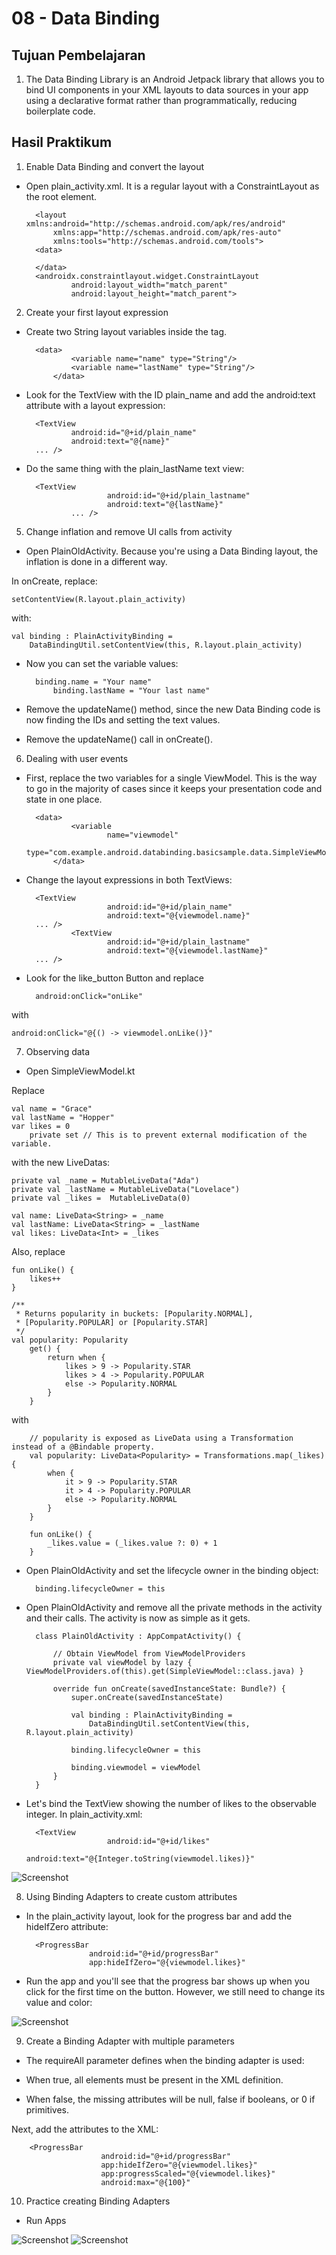 # 08 - Data Binding

## Tujuan Pembelajaran

1. The Data Binding Library is an Android Jetpack library that allows you to bind UI components in your XML layouts to data sources in your app using a declarative format rather than programmatically, reducing boilerplate code.

## Hasil Praktikum

1. Enable Data Binding and convert the layout

- Open plain_activity.xml. It is a regular layout with a ConstraintLayout as the root element.

        <layout xmlns:android="http://schemas.android.com/apk/res/android"
            xmlns:app="http://schemas.android.com/apk/res-auto"
            xmlns:tools="http://schemas.android.com/tools">
        <data>

        </data>
        <androidx.constraintlayout.widget.ConstraintLayout
                android:layout_width="match_parent"
                android:layout_height="match_parent">


2. Create your first layout expression

- Create two String layout variables inside the <data> tag.

        <data>
                <variable name="name" type="String"/>
                <variable name="lastName" type="String"/>
            </data>

- Look for the TextView with the ID plain_name and add the android:text attribute with a layout expression:

        <TextView
                android:id="@+id/plain_name"
                android:text="@{name}" 
        ... />

- Do the same thing with the plain_lastName text view:

        <TextView
                        android:id="@+id/plain_lastname"
                        android:text="@{lastName}"
                ... />

5. Change inflation and remove UI calls from activity

-  Open PlainOldActivity. Because you're using a Data Binding layout, the inflation is done in a different way.

In onCreate, replace:

    setContentView(R.layout.plain_activity)

with:

    val binding : PlainActivityBinding =
        DataBindingUtil.setContentView(this, R.layout.plain_activity)

- Now you can set the variable values:

        binding.name = "Your name"
            binding.lastName = "Your last name"

- Remove the updateName() method, since the new Data Binding code is now finding the IDs and setting the text values.

- Remove the updateName() call in onCreate().

6. Dealing with user events

- First, replace the two variables for a single ViewModel. This is the way to go in the majority of cases since it keeps your presentation code and state in one place.

        <data>
                <variable
                        name="viewmodel"
                        type="com.example.android.databinding.basicsample.data.SimpleViewModel"/>
            </data>

- Change the layout expressions in both TextViews:

        <TextView
                        android:id="@+id/plain_name"
                        android:text="@{viewmodel.name}"
        ... />
                <TextView
                        android:id="@+id/plain_lastname"
                        android:text="@{viewmodel.lastName}"
        ... />

- Look for the like_button Button and replace

        android:onClick="onLike"

with

    android:onClick="@{() -> viewmodel.onLike()}"

7. Observing data

- Open SimpleViewModel.kt

Replace

    val name = "Grace"
    val lastName = "Hopper"
    var likes = 0
        private set // This is to prevent external modification of the variable.

with the new LiveDatas:

    private val _name = MutableLiveData("Ada")
    private val _lastName = MutableLiveData("Lovelace")
    private val _likes =  MutableLiveData(0)

    val name: LiveData<String> = _name
    val lastName: LiveData<String> = _lastName
    val likes: LiveData<Int> = _likes

Also, replace

    fun onLike() {
        likes++
    }

    /**
     * Returns popularity in buckets: [Popularity.NORMAL],
     * [Popularity.POPULAR] or [Popularity.STAR]
     */
    val popularity: Popularity
        get() {
            return when {
                likes > 9 -> Popularity.STAR
                likes > 4 -> Popularity.POPULAR
                else -> Popularity.NORMAL
            }
        }

with

        // popularity is exposed as LiveData using a Transformation instead of a @Bindable property.
        val popularity: LiveData<Popularity> = Transformations.map(_likes) {
            when {
                it > 9 -> Popularity.STAR
                it > 4 -> Popularity.POPULAR
                else -> Popularity.NORMAL
            }
        }

        fun onLike() {
            _likes.value = (_likes.value ?: 0) + 1
        }

- Open PlainOldActivity and set the lifecycle owner in the binding object:

        binding.lifecycleOwner = this

- Open PlainOldActivity and remove all the private methods in the activity and their calls. The activity is now as simple as it gets.

        class PlainOldActivity : AppCompatActivity() {

            // Obtain ViewModel from ViewModelProviders
            private val viewModel by lazy { ViewModelProviders.of(this).get(SimpleViewModel::class.java) }

            override fun onCreate(savedInstanceState: Bundle?) {
                super.onCreate(savedInstanceState)

                val binding : PlainActivityBinding =
                    DataBindingUtil.setContentView(this, R.layout.plain_activity)

                binding.lifecycleOwner = this

                binding.viewmodel = viewModel
            }
        }

- Let's bind the TextView showing the number of likes to the observable integer. In plain_activity.xml:

        <TextView
                        android:id="@+id/likes"
                        android:text="@{Integer.toString(viewmodel.likes)}"

![Screenshot](img/7.jpg)

8. Using Binding Adapters to create custom attributes

- In the plain_activity layout, look for the progress bar and add the hideIfZero attribute:

        <ProgressBar
                    android:id="@+id/progressBar"
                    app:hideIfZero="@{viewmodel.likes}"

- Run the app and you'll see that the progress bar shows up when you click for the first time on the button. However, we still need to change its value and color:

![Screenshot](img/8.jpg)

9. Create a Binding Adapter with multiple parameters

- The requireAll parameter defines when the binding adapter is used:

- When true, all elements must be present in the XML definition.
- When false, the missing attributes will be null, false if booleans, or 0 if primitives.

Next, add the attributes to the XML:

        <ProgressBar
                        android:id="@+id/progressBar"
                        app:hideIfZero="@{viewmodel.likes}"
                        app:progressScaled="@{viewmodel.likes}"
                        android:max="@{100}"

10. Practice creating Binding Adapters

- Run Apps

![Screenshot](img/hasilakhir(1).jpg)
![Screenshot](img/hasilakhir(2).jpg)